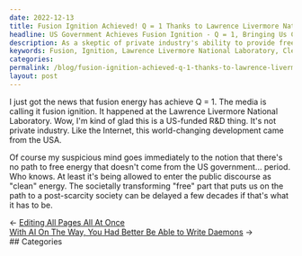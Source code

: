 ```yaml
---
date: 2022-12-13
title: Fusion Ignition Achieved! Q = 1 Thanks to Lawrence Livermore National Laboratory
headline: US Government Achieves Fusion Ignition - Q = 1, Bringing Us Closer to a Post-Scarcity Society!
description: As a skeptic of private industry's ability to provide free energy, I'm thrilled that the US government funded the successful fusion ignition at Lawrence Livermore National Laboratory on December 13th, 2022. This clean energy could potentially lead to a post-scarcity society, although it will take some time to get there. Join me as I explore this exciting development and its implications.
keywords: Fusion, Ignition, Lawrence Livermore National Laboratory, Clean Energy, Post-Scarcity Society, US Government, Private Industry, Free Energy
categories: 
permalink: /blog/fusion-ignition-achieved-q-1-thanks-to-lawrence-livermore-national-laboratory/
layout: post
---
```



I just got the news that fusion energy has achieve Q = 1. The media is calling
it fusion ignition. It happened at the Lawrence Livermore National Laboratory.
Wow, I'm kind of glad this is a US-funded R&D thing. It's not private industry.
Like the Internet, this world-changing development came from the USA.

Of course my suspicious mind goes immediately to the notion that there's no
path to free energy that doesn't come from the US government... period. Who
knows. At least it's being allowed to enter the public discourse as "clean"
energy. The societally transforming "free" part that puts us on the path to a
post-scarcity society can be delayed a few decades if that's what it has to be.


<div class="post-nav"><div class="post-nav-prev"><span class="arrow">&larr;&nbsp;</span><a href="/blog/editing-all-pages-all-at-once">Editing All Pages All At Once</a></div><div class="post-nav-next"><a href="/blog/with-ai-on-the-way-you-had-better-be-able-to-write-daemons">With AI On The Way, You Had Better Be Able to Write Daemons</a><span class="arrow">&nbsp;&rarr;</span></div></div>
## Categories

<ul></ul>
